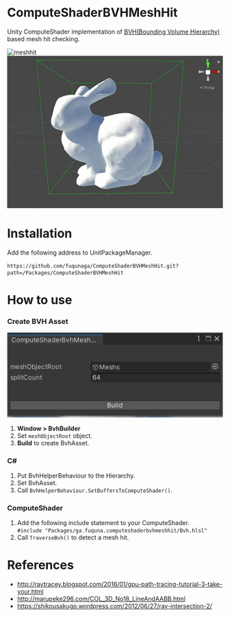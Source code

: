 # ComputeShaderBVHMeshHit
Unity ComputeShader implementation of [BVH(Bounding Volume Hierarchy)](https://en.wikipedia.org/wiki/Bounding_volume_hierarchy) based mesh hit checking.

![meshhit](/Documentations/meshhit.gif)
![bvh](/Documentations/bvh.gif)

# Installation

Add the following address to UnitPackageManager.  
```
https://github.com/fuqunaga/ComputeShaderBVHMeshHit.git?path=/Packages/ComputeShaderBVHMeshHit
```


# How to use
### Create BVH Asset
![BuilderWindow](/Documentations/BuilderWindow.png)
1. **Window > BvhBuilder**
1. Set `meshObjectRoot` object.
2. **Build** to create BvhAsset.

### C#
1. Put BvhHelperBehaviour to the Hierarchy.
1. Set BvhAsset.
1. Call `BvhHelperBehaviour.SetBuffersToComputeShader()`.

### ComputeShader
1. Add the following include statement to your ComputeShader.  
`#include "Packages/ga.fuquna.computeshaderbvhmeshhit/Bvh.hlsl"`
1. Call `TraverseBvh()` to detect a mesh hit.


# References
* http://raytracey.blogspot.com/2016/01/gpu-path-tracing-tutorial-3-take-your.html
* http://marupeke296.com/COL_3D_No18_LineAndAABB.html
* https://shikousakugo.wordpress.com/2012/06/27/ray-intersection-2/
